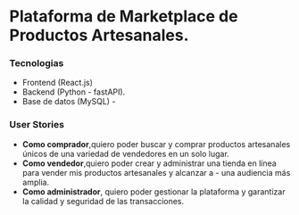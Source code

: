 # Plataforma de Marketplace de Productos Artesanales.

### Tecnologias

- Frontend (React.js)
- Backend (Python - fastAPI).
- Base de datos (MySQL) -

### User Stories

- **Como comprador**,quiero poder buscar y comprar productos artesanales únicos de una variedad de vendedores en un solo lugar.
- **Como vendedor**,quiero poder crear y administrar una tienda en línea para vender mis productos artesanales y alcanzar a - una audiencia más amplia.
- **Como administrador**, quiero poder gestionar la plataforma y garantizar la calidad y seguridad de las transacciones.
